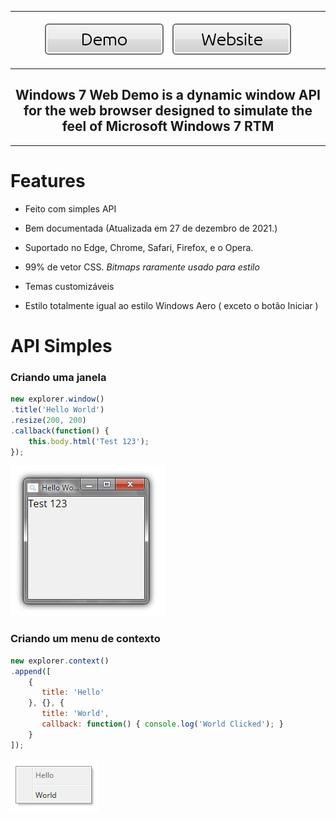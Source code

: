 <hr>
<p align="center">
<a href="http://msradmin.github.io/windows7/"><img src="https://raw.githubusercontent.com/krisdb2009/webdows-docs/master/images/demo.png"></a>
<a href="https://belowaverage.org/"><img src="https://raw.githubusercontent.com/krisdb2009/webdows-docs/master/images/website.png"></a>
</p>
<hr>
<h2 align="center">Windows 7 Web Demo is a dynamic window API for the web browser designed to simulate the feel of Microsoft Windows 7 RTM</h2>
<hr>
<h1>Features</h1>

* Feito com simples API

* Bem documentada (Atualizada em 27 de dezembro de 2021.)

* Suportado no Edge, Chrome, Safari, Firefox, e o Opera.

* 99% de vetor CSS. *Bitmaps raramente usado para estilo*

* Temas customizáveis

* Estilo totalmente igual ao estilo Windows Aero ( exceto o botão Iniciar )

<h1>API Simples</h1>
<h3>Criando uma janela</h3>

```javascript
new explorer.window()
.title('Hello World')
.resize(200, 200)
.callback(function() {
    this.body.html('Test 123');
});
```

<img src="https://raw.githubusercontent.com/krisdb2009/webdows-docs/master/images/simpleapi1.PNG">

<h3>Criando um menu de contexto</h3>
  
```javascript
new explorer.context()
.append([
    {
       title: 'Hello'
    }, {}, {
       title: 'World',
       callback: function() { console.log('World Clicked'); }
    }
]);
```
<img src="https://raw.githubusercontent.com/krisdb2009/webdows-docs/master/images/context.png">
